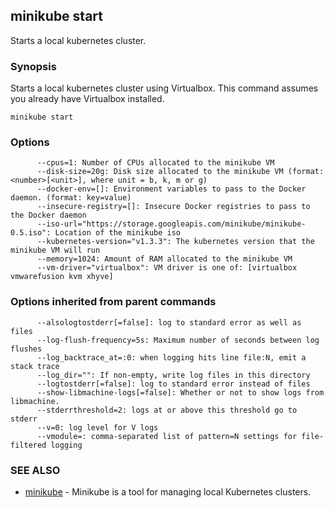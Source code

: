 ## minikube start

Starts a local kubernetes cluster.

### Synopsis


Starts a local kubernetes cluster using Virtualbox. This command
assumes you already have Virtualbox installed.

```
minikube start
```

### Options

```
      --cpus=1: Number of CPUs allocated to the minikube VM
      --disk-size=20g: Disk size allocated to the minikube VM (format: <number>[<unit>], where unit = b, k, m or g)
      --docker-env=[]: Environment variables to pass to the Docker daemon. (format: key=value)
      --insecure-registry=[]: Insecure Docker registries to pass to the Docker daemon
      --iso-url="https://storage.googleapis.com/minikube/minikube-0.5.iso": Location of the minikube iso
      --kubernetes-version="v1.3.3": The kubernetes version that the minikube VM will run
      --memory=1024: Amount of RAM allocated to the minikube VM
      --vm-driver="virtualbox": VM driver is one of: [virtualbox vmwarefusion kvm xhyve]
```

### Options inherited from parent commands

```
      --alsologtostderr[=false]: log to standard error as well as files
      --log-flush-frequency=5s: Maximum number of seconds between log flushes
      --log_backtrace_at=:0: when logging hits line file:N, emit a stack trace
      --log_dir="": If non-empty, write log files in this directory
      --logtostderr[=false]: log to standard error instead of files
      --show-libmachine-logs[=false]: Whether or not to show logs from libmachine.
      --stderrthreshold=2: logs at or above this threshold go to stderr
      --v=0: log level for V logs
      --vmodule=: comma-separated list of pattern=N settings for file-filtered logging
```

### SEE ALSO
* [minikube](minikube.md)	 - Minikube is a tool for managing local Kubernetes clusters.

